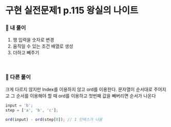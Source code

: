 # 구현 실전문제1 p.115 왕실의 나이트

### 📌 내 풀이

1. 행 입력을 숫자로 변경
2. 움직일 수 있는 조건 배열로 생성
3. 더하고 빼주기

<br>

### 📌 다른 풀이

크게 다르지 않지만 Index를 이용하지 않고 ord를 이용한다.
문자열이 순서대로 주어지고 그 순서를 이용해야 할 때
ord를 이용하고 첫번째 값을 빼버리면 순서가 나온다

```js
input = 'b';
step = ['a', 'b', 'c'];

ord(input) - ord(step[0]); // 1 인덱스가 나옴
```
